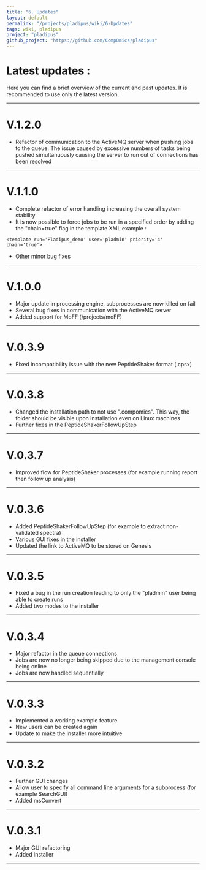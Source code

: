 ```yaml
---
title: "6. Updates"
layout: default
permalink: "/projects/pladipus/wiki/6-Updates"
tags: wiki, pladipus
project: "pladipus"
github_project: "https://github.com/CompOmics/pladipus"
---
```


# Latest updates : 

Here you can find a brief overview of the current and past updates. It is recommended to use only the latest version.

----

# V.1.2.0

* Refactor of communication to the ActiveMQ server when pushing jobs to the queue. The issue caused by excessive numbers of tasks being pushed simultanuously causing the server to run out of connections has been resolved

----

# V.1.1.0

* Complete refactor of error handling increasing the overall system stability
* It is now possible to force jobs to be run in a specified order by adding the "chain=true" flag in the template XML 
example : 

```
<template run='Pladipus_demo' user='pladmin' priority='4' chain='true'>
```

* Other minor bug fixes

----

# V.1.0.0

* Major update in processing engine, subprocesses are now killed on fail
* Several bug fixes in communication with the ActiveMQ server
* Added support for MoFF (/projects/moFF)

----

# V.0.3.9

* Fixed incompatibility issue with the new PeptideShaker format (.cpsx)

----

# V.0.3.8

* Changed the installation path to not use ".compomics". This way, the folder should be visible upon installation even on Linux machines
* Further fixes in the PeptideShakerFollowUpStep 

----

# V.0.3.7

* Improved flow for PeptideShaker processes (for example running report then follow up analysis)

----

# V.0.3.6

* Added PeptideShakerFollowUpStep (for example to extract non-validated spectra)
* Various GUI fixes in the installer
* Updated the link to ActiveMQ to be stored on Genesis

----

# V.0.3.5

* Fixed a bug in the run creation leading to only the "pladmin" user being able to create runs
* Added two modes to the installer 

----

# V.0.3.4

* Major refactor in the queue connections 
* Jobs are now no longer being skipped due to the management console being online
* Jobs are now handled sequentially

----

# V.0.3.3

* Implemented a working example feature 
* New users can be created again
* Update to make the installer more intuitive

----

# V.0.3.2

* Further GUI changes
* Allow user to specify all command line arguments for a subprocess (for example SearchGUI)
* Added msConvert 

----

# V.0.3.1

* Major GUI refactoring
* Added installer

----